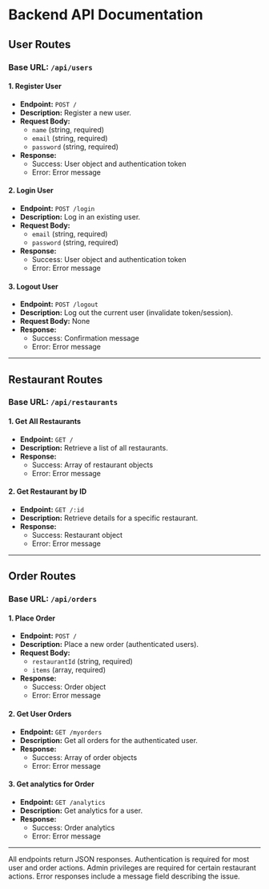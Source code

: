 # Backend API Documentation

## User Routes

### Base URL: `/api/users`

#### 1. Register User

- **Endpoint:** `POST /`
- **Description:** Register a new user.
- **Request Body:**
  - `name` (string, required)
  - `email` (string, required)
  - `password` (string, required)
- **Response:**
  - Success: User object and authentication token
  - Error: Error message

#### 2. Login User

- **Endpoint:** `POST /login`
- **Description:** Log in an existing user.
- **Request Body:**
  - `email` (string, required)
  - `password` (string, required)
- **Response:**
  - Success: User object and authentication token
  - Error: Error message

#### 3. Logout User

- **Endpoint:** `POST /logout`
- **Description:** Log out the current user (invalidate token/session).
- **Request Body:** None
- **Response:**
  - Success: Confirmation message
  - Error: Error message

---

## Restaurant Routes

### Base URL: `/api/restaurants`

#### 1. Get All Restaurants

- **Endpoint:** `GET /`
- **Description:** Retrieve a list of all restaurants.
- **Response:**
  - Success: Array of restaurant objects
  - Error: Error message

#### 2. Get Restaurant by ID

- **Endpoint:** `GET /:id`
- **Description:** Retrieve details for a specific restaurant.
- **Response:**
  - Success: Restaurant object
  - Error: Error message

---

## Order Routes

### Base URL: `/api/orders`

#### 1. Place Order

- **Endpoint:** `POST /`
- **Description:** Place a new order (authenticated users).
- **Request Body:**
  - `restaurantId` (string, required)
  - `items` (array, required)
- **Response:**
  - Success: Order object
  - Error: Error message

#### 2. Get User Orders

- **Endpoint:** `GET /myorders`
- **Description:** Get all orders for the authenticated user.
- **Response:**
  - Success: Array of order objects
  - Error: Error message

#### 3. Get analytics for Order

- **Endpoint:** `GET /analytics`
- **Description:** Get analytics for a user.
- **Response:**
  - Success: Order analytics
  - Error: Error message

---

All endpoints return JSON responses. Authentication is required for most user and order actions. Admin privileges are required for certain restaurant actions. Error responses include a message field describing the issue.

